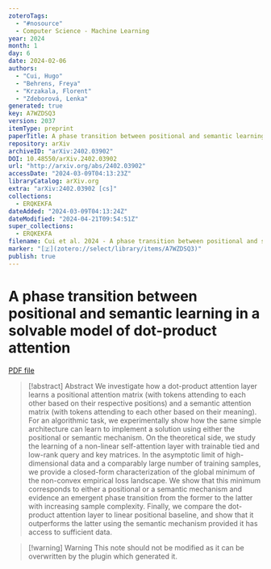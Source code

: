 ```yaml
---
zoteroTags:
  - "#nosource"
  - Computer Science - Machine Learning
year: 2024
month: 1
day: 6
date: 2024-02-06
authors:
  - "Cui, Hugo"
  - "Behrens, Freya"
  - "Krzakala, Florent"
  - "Zdeborová, Lenka"
generated: true
key: A7WZDSQ3
version: 2037
itemType: preprint
paperTitle: A phase transition between positional and semantic learning in a solvable model of dot-product attention
repository: arXiv
archiveID: "arXiv:2402.03902"
DOI: 10.48550/arXiv.2402.03902
url: "http://arxiv.org/abs/2402.03902"
accessDate: "2024-03-09T04:13:23Z"
libraryCatalog: arXiv.org
extra: "arXiv:2402.03902 [cs]"
collections:
  - ERQKEKFA
dateAdded: "2024-03-09T04:13:24Z"
dateModified: "2024-04-21T09:54:51Z"
super_collections:
  - ERQKEKFA
filename: Cui et al. 2024 - A phase transition between positional and semantic learning in a solvable model of dot-product attention.pdf
marker: "[🇿](zotero://select/library/items/A7WZDSQ3)"
publish: true
---
```

# A phase transition between positional and semantic learning in a solvable model of dot-product attention

[PDF file](/Papers/PDFs/Cui%20et%20al.%202024%20-%20A%20phase%20transition%20between%20positional%20and%20semantic%20learning%20in%20a%20solvable%20model%20of%20dot-product%20attention.pdf)

> [!abstract] Abstract
> We investigate how a dot-product attention layer learns a positional attention matrix (with tokens attending to each other based on their respective positions) and a semantic attention matrix (with tokens attending to each other based on their meaning). For an algorithmic task, we experimentally show how the same simple architecture can learn to implement a solution using either the positional or semantic mechanism. On the theoretical side, we study the learning of a non-linear self-attention layer with trainable tied and low-rank query and key matrices. In the asymptotic limit of high-dimensional data and a comparably large number of training samples, we provide a closed-form characterization of the global minimum of the non-convex empirical loss landscape. We show that this minimum corresponds to either a positional or a semantic mechanism and evidence an emergent phase transition from the former to the latter with increasing sample complexity. Finally, we compare the dot-product attention layer to linear positional baseline, and show that it outperforms the latter using the semantic mechanism provided it has access to sufficient data.

>[!warning] Warning
> This note should not be modified as it can be overwritten by the plugin which generated it.

